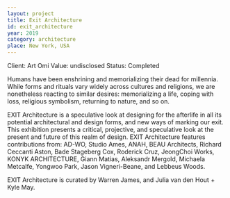 ```yaml
---
layout: project
title: Exit Architecture
id: exit_architecture
year: 2019
category: architecture
place: New York, USA
---
```


Client: Art Omi
Value: undisclosed
Status: Completed

Humans have been enshrining and memorializing their dead for millennia. While forms and rituals vary widely across cultures and religions, we are nonetheless reacting to similar desires: memorializing a life, coping with loss, religious symbolism, returning to nature, and so on.

EXIT Architecture is a speculative look at designing for the afterlife in all its potential architectural and design forms, and new ways of marking our exit. This exhibition presents a critical, projective, and speculative look at the present and future of this realm of design. EXIT Architecture features contributions from: AD-WO, Studio Ames, ANAH, BEAU Architects, Richard Ceccanti Aston, Bade Stageberg Cox, Roderick Cruz, JeongChoi Works, KONYK ARCHITECTURE, Giann Matias, Aleksandr Mergold, Michaela Metcalfe, Yongwoo Park, Jason Vigneri-Beane, and Lebbeus Woods.

EXIT Architecture is curated by Warren James, and Julia van den Hout + Kyle May.
